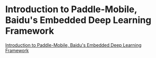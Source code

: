 # Introduction to Paddle-Mobile, Baidu's Embedded Deep Learning Framework
[Introduction to Paddle-Mobile, Baidu's Embedded Deep Learning Framework](https://aiwithcloud.com/2022/09/15/introduction_to_paddle_mobile_baidus_embedded_deep_learning_framework/)